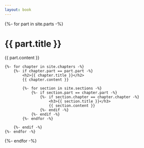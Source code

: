 ```yaml
---
layout: book
---
```


{%- for part in site.parts -%}
    <h1>{{ part.title }}</h1>
    {{ part.content }}

    {%- for chapter in site.chapters -%}
        {%- if chapter.part == part.part -%}
            <h2>{{ chapter.title }}</h2>
            {{ chapter.content }}

            {%- for section in site.sections -%}
                {%- if section.part == chapter.part -%}
                    {%- if section.chapter == chapter.chapter -%}
                        <h3>{{ section.title }}</h3>
                        {{ section.content }}
                    {%- endif -%}
                {%- endif -%}
            {%- endfor -%}

        {%- endif -%}
    {%- endfor -%}

{%- endfor -%}
